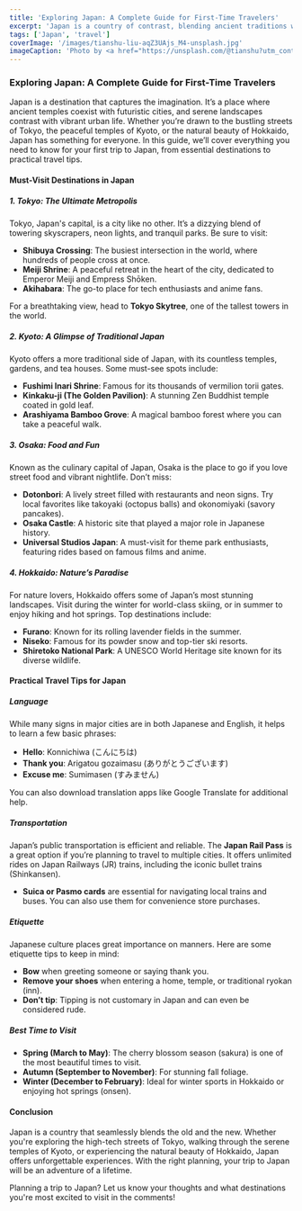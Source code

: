 ```yaml
---
title: 'Exploring Japan: A Complete Guide for First-Time Travelers'
excerpt: 'Japan is a country of contrast, blending ancient traditions with cutting-edge modernity. In this guide, we’ll take you through the must-see destinations, travel tips, and cultural highlights to help you plan an unforgettable trip.'
tags: ['Japan', 'travel']
coverImage: '/images/tianshu-liu-aqZ3UAjs_M4-unsplash.jpg'
imageCaption: 'Photo by <a href="https://unsplash.com/@tianshu?utm_content=creditCopyText&utm_medium=referral&utm_source=unsplash">Tianshu Liu</a> on <a href="https://unsplash.com/photos/pagoda-temple-surrounded-by-trees-aqZ3UAjs_M4?utm_content=creditCopyText&utm_medium=referral&utm_source=unsplash">Unsplash</a>'
---
```


### Exploring Japan: A Complete Guide for First-Time Travelers

Japan is a destination that captures the imagination. It’s a place where ancient temples coexist with futuristic cities, and serene landscapes contrast with vibrant urban life. Whether you’re drawn to the bustling streets of Tokyo, the peaceful temples of Kyoto, or the natural beauty of Hokkaido, Japan has something for everyone. In this guide, we’ll cover everything you need to know for your first trip to Japan, from essential destinations to practical travel tips.

#### Must-Visit Destinations in Japan

##### 1. Tokyo: The Ultimate Metropolis

Tokyo, Japan's capital, is a city like no other. It’s a dizzying blend of towering skyscrapers, neon lights, and tranquil parks. Be sure to visit:

- **Shibuya Crossing**: The busiest intersection in the world, where hundreds of people cross at once.
- **Meiji Shrine**: A peaceful retreat in the heart of the city, dedicated to Emperor Meiji and Empress Shōken.
- **Akihabara**: The go-to place for tech enthusiasts and anime fans.

For a breathtaking view, head to **Tokyo Skytree**, one of the tallest towers in the world.

##### 2. Kyoto: A Glimpse of Traditional Japan

Kyoto offers a more traditional side of Japan, with its countless temples, gardens, and tea houses. Some must-see spots include:

- **Fushimi Inari Shrine**: Famous for its thousands of vermilion torii gates.
- **Kinkaku-ji (The Golden Pavilion)**: A stunning Zen Buddhist temple coated in gold leaf.
- **Arashiyama Bamboo Grove**: A magical bamboo forest where you can take a peaceful walk.

##### 3. Osaka: Food and Fun

Known as the culinary capital of Japan, Osaka is the place to go if you love street food and vibrant nightlife. Don’t miss:

- **Dotonbori**: A lively street filled with restaurants and neon signs. Try local favorites like takoyaki (octopus balls) and okonomiyaki (savory pancakes).
- **Osaka Castle**: A historic site that played a major role in Japanese history.
- **Universal Studios Japan**: A must-visit for theme park enthusiasts, featuring rides based on famous films and anime.

##### 4. Hokkaido: Nature’s Paradise

For nature lovers, Hokkaido offers some of Japan’s most stunning landscapes. Visit during the winter for world-class skiing, or in summer to enjoy hiking and hot springs. Top destinations include:

- **Furano**: Known for its rolling lavender fields in the summer.
- **Niseko**: Famous for its powder snow and top-tier ski resorts.
- **Shiretoko National Park**: A UNESCO World Heritage site known for its diverse wildlife.

#### Practical Travel Tips for Japan

##### Language

While many signs in major cities are in both Japanese and English, it helps to learn a few basic phrases:

- **Hello**: Konnichiwa (こんにちは)
- **Thank you**: Arigatou gozaimasu (ありがとうございます)
- **Excuse me**: Sumimasen (すみません)

You can also download translation apps like Google Translate for additional help.

##### Transportation

Japan’s public transportation is efficient and reliable. The **Japan Rail Pass** is a great option if you’re planning to travel to multiple cities. It offers unlimited rides on Japan Railways (JR) trains, including the iconic bullet trains (Shinkansen).

- **Suica or Pasmo cards** are essential for navigating local trains and buses. You can also use them for convenience store purchases.

##### Etiquette

Japanese culture places great importance on manners. Here are some etiquette tips to keep in mind:

- **Bow** when greeting someone or saying thank you.
- **Remove your shoes** when entering a home, temple, or traditional ryokan (inn).
- **Don’t tip**: Tipping is not customary in Japan and can even be considered rude.

##### Best Time to Visit

- **Spring (March to May)**: The cherry blossom season (sakura) is one of the most beautiful times to visit.
- **Autumn (September to November)**: For stunning fall foliage.
- **Winter (December to February)**: Ideal for winter sports in Hokkaido or enjoying hot springs (onsen).

#### Conclusion

Japan is a country that seamlessly blends the old and the new. Whether you're exploring the high-tech streets of Tokyo, walking through the serene temples of Kyoto, or experiencing the natural beauty of Hokkaido, Japan offers unforgettable experiences. With the right planning, your trip to Japan will be an adventure of a lifetime.

Planning a trip to Japan? Let us know your thoughts and what destinations you're most excited to visit in the comments!
